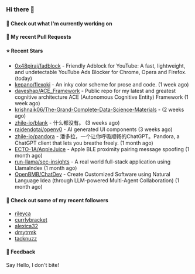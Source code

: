 ### Hi there 👋

#### 👷 Check out what I'm currently working on

#### 🔨 My recent Pull Requests


#### ⭐ Recent Stars

- [0x48piraj/fadblock](https://github.com/0x48piraj/fadblock) - Friendly Adblock for YouTube: A fast, lightweight, and undetectable YouTube Ads Blocker for Chrome, Opera and Firefox. (today)
- [kepano/flexoki](https://github.com/kepano/flexoki) - An inky color scheme for prose and code. (1 week ago)
- [daveshap/ACE_Framework](https://github.com/daveshap/ACE_Framework) - Public repo for my latest and greatest cognitive architecture ACE (Autonomous Cognitive Entity) Framework (1 week ago)
- [krishnaik06/The-Grand-Complete-Data-Science-Materials](https://github.com/krishnaik06/The-Grand-Complete-Data-Science-Materials) -  (2 weeks ago)
- [zhile-io/blank](https://github.com/zhile-io/blank) - 什么都没有。 (3 weeks ago)
- [raidendotai/openv0](https://github.com/raidendotai/openv0) - AI generated UI components (3 weeks ago)
- [zhile-io/pandora](https://github.com/zhile-io/pandora) - 潘多拉，一个让你呼吸顺畅的ChatGPT。Pandora, a ChatGPT client that lets you breathe freely. (1 month ago)
- [ECTO-1A/AppleJuice](https://github.com/ECTO-1A/AppleJuice) - Apple BLE proximity pairing message spoofing (1 month ago)
- [run-llama/sec-insights](https://github.com/run-llama/sec-insights) - A real world full-stack application using LlamaIndex (1 month ago)
- [OpenBMB/ChatDev](https://github.com/OpenBMB/ChatDev) - Create Customized Software using Natural Language Idea (through LLM-powered Multi-Agent Collaboration) (1 month ago)

#### 👯 Check out some of my recent followers

- [rileyca](https://github.com/rileyca)
- [currlybracket](https://github.com/currlybracket)
- [alexica32](https://github.com/alexica32)
- [dmytrmk](https://github.com/dmytrmk)
- [tacknuzz](https://github.com/tacknuzz)

#### 💬 Feedback

Say Hello, I don't bite!